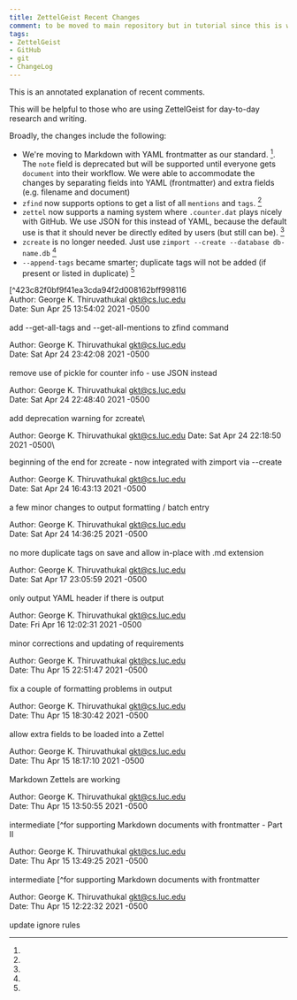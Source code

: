 ```yaml
---
title: ZettelGeist Recent Changes
comment: to be moved to main repository but in tutorial since this is where most will learn about ZettelGeist
tags:
- ZettelGeist
- GitHub
- git
- ChangeLog
---
```

This is an annotated explanation of recent comments.

This will be helpful to those who are using ZettelGeist for day-to-day research and writing.

Broadly, the changes include the following:

- We're moving to Markdown with YAML frontmatter as our standard. [^65939bf7172de4caefd6b39dbaacb69ce12baad3].
  The `note` field is deprecated but will be supported until everyone gets `document` into their workflow. 
  We were able to accommodate the changes by separating fields into YAML (frontmatter) and extra fields (e.g. filename and document)
- `zfind` now supports options to get a list of all `mentions` and `tags`. [^423c82f0bf9f41ea3cda94f2d008162bff998116]
- `zettel` now supports a naming system where `.counter.dat` plays nicely with GitHub. We use JSON for this instead of YAML, because the default use is that it should never be directly edited by users (but still can be). [^d39210b39b49da6c4d8512b1312da1441fe423e6]
- `zcreate` is no longer needed. Just use `zimport --create --database db-name.db` [^5cc0f53a2247ba6765cbe3f5a1f7abcb019e3feb]
- `--append-tags` became smarter; duplicate tags will not be added (if present or listed in duplicate) [^7464329e8e25588ac333d88d3ae8c3b08c1bba83]


[^423c82f0bf9f41ea3cda94f2d008162bff998116]:

   [^423c82f0bf9f41ea3cda94f2d008162bff998116\
   Author: George K. Thiruvathukal <gkt@cs.luc.edu>\
   Date:   Sun Apr 25 13:54:02 2021 -0500\
   \
   add --get-all-tags and --get-all-mentions to zfind command

[^d39210b39b49da6c4d8512b1312da1441fe423e6]:
   Author: George K. Thiruvathukal <gkt@cs.luc.edu>\
   Date:   Sat Apr 24 23:42:08 2021 -0500\
   \
   remove use of pickle for counter info - use JSON instead

[^5cc0f53a2247ba6765cbe3f5a1f7abcb019e3feb]:
   Author: George K. Thiruvathukal <gkt@cs.luc.edu>\
   Date:   Sat Apr 24 22:48:40 2021 -0500\
   \
   add deprecation warning for zcreate\

[^4deab35a1269d486f8801fd2fa2d7407bbd94938]:
   Author: George K. Thiruvathukal <gkt@cs.luc.edu>
   Date:   Sat Apr 24 22:18:50 2021 -0500\

   beginning of the end for zcreate - now integrated with zimport via --create

[^bab12dd58e1982de889e79759a750ce2dee8a254]:
   Author: George K. Thiruvathukal <gkt@cs.luc.edu>\
   Date:   Sat Apr 24 16:43:13 2021 -0500\
   \
   a few minor changes to output formatting / batch entry

[^7464329e8e25588ac333d88d3ae8c3b08c1bba83]:
   Author: George K. Thiruvathukal <gkt@cs.luc.edu>\
   Date:   Sat Apr 24 14:36:25 2021 -0500\
   \
   no more duplicate tags on save and allow in-place with .md extension

[^37ff3405ae30c148047a257cd4597bbaac8962b8]:
   Author: George K. Thiruvathukal <gkt@cs.luc.edu>\
   Date:   Sat Apr 17 23:05:59 2021 -0500\
   \
   only output YAML header if there is output

[^70a4c7f8bfb69b73ee26777a8bea0c0cc9f41b62]:
   Author: George K. Thiruvathukal <gkt@cs.luc.edu>\
   Date:   Fri Apr 16 12:02:31 2021 -0500\
   \
   minor corrections and updating of requirements

[^df2a59df98afee3d2a38e257be221e6cc39c83c8]:
   Author: George K. Thiruvathukal <gkt@cs.luc.edu>\
   Date:   Thu Apr 15 22:51:47 2021 -0500\
   \
   fix a couple of formatting problems in output

[^d67c99cc4ece49612e7fbc3a7f5274aa76bd59b2]:
   Author: George K. Thiruvathukal <gkt@cs.luc.edu>\
   Date:   Thu Apr 15 18:30:42 2021 -0500\
   \
   allow extra fields to be loaded into a Zettel

[^65939bf7172de4caefd6b39dbaacb69ce12baad3]:
   Author: George K. Thiruvathukal <gkt@cs.luc.edu>\
   Date:   Thu Apr 15 18:17:10 2021 -0500\
   \
   Markdown Zettels are working

[^51d05744990c392f943d24a1884ea560fef1473e]:
   Author: George K. Thiruvathukal <gkt@cs.luc.edu>\
   Date:   Thu Apr 15 13:50:55 2021 -0500\
   \
   intermediate [^for supporting Markdown documents with frontmatter - Part II

[^394bf1a013b0561537d59e2693c312774f487d8a]:
   Author: George K. Thiruvathukal <gkt@cs.luc.edu>\
   Date:   Thu Apr 15 13:49:25 2021 -0500\
   \
   intermediate [^for supporting Markdown documents with frontmatter

[^4ebde15f95cafd2e71f2a07f1f8ca1cf9e1ef133]:
   Author: George K. Thiruvathukal <gkt@cs.luc.edu>\
   Date:   Thu Apr 15 12:22:32 2021 -0500\
   \
   update ignore rules


